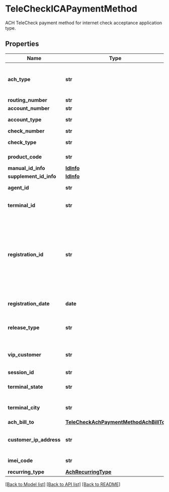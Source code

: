 # TeleCheckICAPaymentMethod

ACH TeleCheck payment method for internet check acceptance application type.
## Properties
Name | Type | Description | Notes
------------ | ------------- | ------------- | -------------
**ach_type** | **str** | ACH application type values will be one of either TeleCheckICAPaymentMethod or TeleCheckCBPPaymentMethod. | 
**routing_number** | **str** | Bank routing number. | 
**account_number** | **str** | Bank account number. | 
**account_type** | **str** | Identifies if the account type is checking or savings. | 
**check_number** | **str** | Check number. | [optional] 
**check_type** | **str** | Identifies if the check type is personal or company. | 
**product_code** | **str** | Identifies the product code in the transaction. | [optional] 
**manual_id_info** | [**IdInfo**](IdInfo.md) |  | [optional] 
**supplement_id_info** | [**IdInfo**](IdInfo.md) |  | [optional] 
**agent_id** | **str** | Used to track the agent transaction activity. | [optional] 
**terminal_id** | **str** | Identifies the register or lane number where the original sale transaction occurred. | [optional] 
**registration_id** | **str** | Unique ID assigned by the merchant for the consumer (never recycled). It is an additional level of authentication. To use this feature, the merchant must work with TeleCheck Risk to discuss. Registration IDs must not be generated for an existing or returning consumer returns. The single registration ID must be unique per consumer. | [optional] 
**registration_date** | **date** | Date the consumer originally registered in format MMDDYYYY. | [optional] 
**release_type** | **str** | Release type is used as a risk variable to gauge risk level when the merchant is releasing the purchased merchandise. | [optional] 
**vip_customer** | **str** | Flags a transaction as a VIP order (based on merchant criteria). This field should not be sent for non-VIP orders. | [optional] 
**session_id** | **str** | Session identifier. | 
**terminal_state** | **str** | Identifies the US state or territory where the original sale transaction occurred. | [optional] 
**terminal_city** | **str** | Identifies the city where the original sale transaction occurred. | [optional] 
**ach_bill_to** | [**TeleCheckAchPaymentMethodAchBillTo**](TeleCheckAchPaymentMethodAchBillTo.md) |  | 
**customer_ip_address** | **str** | Customer IP address from the terminal where the order was placed (as captured by merchant). | 
**imei_code** | **str** | International mobile equipment identity code. | [optional] 
**recurring_type** | [**AchRecurringType**](AchRecurringType.md) |  | [optional] 

[[Back to Model list]](../README.md#documentation-for-models) [[Back to API list]](../README.md#documentation-for-api-endpoints) [[Back to README]](../README.md)


